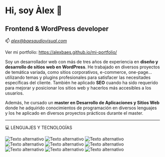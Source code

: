 # Hi, soy Àlex :wave:

## Frontend & WordPress developer


:mailbox: *alex@baesaudiovisual.com*

Ver mi portfolio: https://alexbaes.github.io/mi-portfolio/

Soy un desarrollador web con más de tres años de experiencia en **diseño y desarrollo de sitios web en WordPress**. He trabajado en diversos proyectos de temática variada, como sitios corporativos, e-commerce, one-page... utilizando temas y plugins profesionales para satisfacer las necesitades específicas del cliente. También he aplicado **SEO** cuando ha sido requerido para mejorar y posicionar los sitios web y hacerlos más accesibles a los usuarios.

Además, he cursado un **master en Desarrollo de Aplicaciones y Sitios Web** donde he adquirido conocimientos de programación en diversos lenguajes y los he aplicado en diversos proyectos prácticos durante el master.
<hr>

:computer: LENGUAJES Y TECNOLOGÍAS

![Texto alternativo](https://img.shields.io/badge/HTML5-green)
![Texto alternativo](https://img.shields.io/badge/CCS3-blue)
![Texto alternativo](https://img.shields.io/badge/JavaScript-yellow)
![Texto alternativo](https://img.shields.io/badge/TypeScript-orange)
![Texto alternativo](https://img.shields.io/badge/Angular-red)
![Texto alternativo](https://img.shields.io/badge/Laravel-lightgray)
![Texto alternativo](https://img.shields.io/badge/Bootstrap-blueviolet)
![Texto alternativo](https://img.shields.io/badge/WordPress-blue)
![Texto alternativo](https://img.shields.io/badge/Git&Github-gray)
